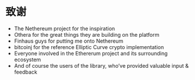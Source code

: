 # 致谢

* The Nethereum project for the inspiration
* Othera for the great things they are building on the platform
* Finhaus guys for putting me onto Nethereum
* bitcoinj for the reference Elliptic Curve crypto implementation
* Everyone involved in the Ethererum project and its surrounding ecosystem
* And of course the users of the library, who’ve provided valuable input & feedback

